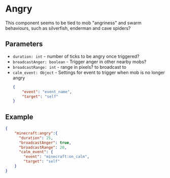 # Angry

This component seems to be tied to mob "angriness" and swarm behaviours, such as silverfish, enderman and cave spiders?

## Parameters

* `duration: int` - number of ticks to be angry once triggered?
* `broadcastAnger: boolean` - Trigger anger in other nearby mobs?
* `broadcastRange: int` - range in pixels? to broadcast to
* `calm_event: Object` - Settings for event to trigger when mob is no longer angry
    ````json
    {
        "event": "event_name",
        "target": "self"
    }    

## Example

````json
{
    "minecraft:angry":{
      "duration": 25,
      "broadcastAnger": true,
      "broadcastRange": 20,
      "calm_event": {
        "event": "minecraft:on_calm",
        "target": "self"
    }
}
````